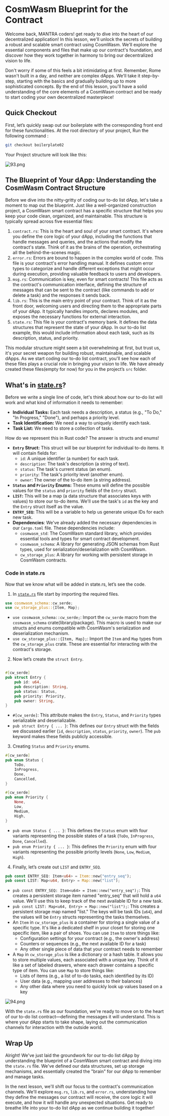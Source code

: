 # CosmWasm Blueprint for the Contract

Welcome back, MANTRA coders! get ready to dive into the heart of our decentralized application! In this lesson, we'll unlock the secrets of building a robust and scalable smart contract using CosmWasm. We'll explore the essential components and files that make up our contract's foundation, and discover how they work together in harmony to bring our decentralized vision to life.

Don't worry if some of this feels a bit intimidating at first. Remember, Rome wasn't built in a day, and neither are complex dApps. We'll take it step-by-step, starting with the basics and gradually building up to more sophisticated concepts. By the end of this lesson, you'll have a solid understanding of the core elements of a CosmWasm contract and be ready to start coding your own decentralized masterpiece!

## Quick Checkout

First, let’s quickly swap out our boilerplate with the corresponding front end for these functionalities.  At the root directory of your project, Run the following command : 

```bash
git checkout boilerplate02
```

Your Project structure will look like this:

![93.png](https://github.com/0xmetaschool/Learning-Projects/blob/main/assests_for_all/Building%20on%20Mantra%20-%20C2/4.%20Getting%20Started%20With%20To-do%20DApp%20Developm/3.%20CosmWasm%20Blueprint%20for%20the%20Contract/93.png?raw=true)

## The Blueprint of Your dApp: Understanding the CosmWasm Contract Structure

Before we dive into the nitty-gritty of coding our to-do list dApp, let's take a moment to map out the blueprint. Just like a well-organized construction project, a CosmWasm smart contract has a specific structure that helps you keep your code clean, organized, and maintainable. This structure is typically spread across five essential files:

1. `contract.rs`: This is the heart and soul of your smart contract. It's where you define the core logic of your dApp, including the functions that handle messages and queries, and the actions that modify the contract's state. Think of it as the brains of the operation, orchestrating all the behind-the-scenes magic.
2. `error.rs`: Errors are bound to happen in the complex world of code. This file is your contract's error handling manual. It defines custom error types to categorize and handle different exceptions that might occur during execution, providing valuable feedback to users and developers.
3. `msg.rs`: Communication is key, even for smart contracts! This file acts as the contract's communication interface, defining the structure of messages that can be sent to the contract (like commands to add or delete a task) and the responses it sends back.
4. `lib.rs`: This is the main entry point of your contract. Think of it as the front door, welcoming users and directing them to the appropriate parts of your dApp. It typically handles imports, declares modules, and exposes the necessary functions for external interaction.
5. `state.rs`: This file is your contract's memory bank. It defines the data structures that represent the state of your dApp. In our to-do list example, this would include information about each task, such as its description, status, and priority.

This modular structure might seem a bit overwhelming at first, but trust us, it's your secret weapon for building robust, maintainable, and scalable dApps. As we start coding our to-do list contract, you'll see how each of these files plays a crucial role in bringing your vision to life. We have already created these files(empty for now) for you in the project’s `src` folder.

## What's in [state.rs](http://state.rs/)?

Before we write a single line of code, let's think about how our to-do list will work and what kind of information it needs to remember:

- **Individual Tasks:** Each task needs a description, a status (e.g., "To Do," "In Progress," "Done"), and perhaps a priority level.
- **Task Identification:** We need a way to uniquely identify each task.
- **Task List:** We need to store a collection of tasks.

How do we represent this in Rust code? The answer is structs and enums! 

- **`Entry` Struct:** This struct will be our blueprint for individual to-do items. It will contain fields for:
    - `id`: A unique identifier (a number) for each task.
    - `description`: The task's description (a string of text).
    - `status`: The task's current status (an enum).
    - `priority`: The task's priority level (another enum).
    - `owner`: The owner of the to-do item (a string address).
- **`Status` and `Priority` Enums:** These enums will define the possible values for the `status` and `priority` fields of the `Entry` struct.
- **`LIST`:** This will be a map (a data structure that associates keys with values) to store our to-do items. We'll use the task's `id` as the key and the `Entry` struct itself as the value.
- **`ENTRY_SEQ`:** This will be a variable to help us generate unique IDs for each new task.
- **Dependencies**: We've already added the necessary dependencies in our `Cargo.toml` file. These dependencies include:
    - `cosmwasm_std`: The CosmWasm standard library, which provides essential tools and types for smart contract development.
    - `cosmwasm_schema`: A library for generating JSON schemas from Rust types, used for serialization/deserialization with CosmWasm.
    - `cw_storage_plus`: A library for working with persistent storage in CosmWasm contracts.
    

### Code in state.rs

Now that we know what will be added in state.rs, let’s see the code.

1. In [`state.rs`](http://state.rs) file start by importing the required files.

```rust
use cosmwasm_schema::cw_serde;
use cw_storage_plus::{Item, Map};
```

- `use cosmwasm_schema::cw_serde;`: Import the `cw_serde` macro from the `cosmwasm_schema` crate(library/package). This macro is used to make our structs and enums compatible with CosmWasm's serialization and deserialization mechanism.
- `use cw_storage_plus::{Item, Map};`: Import the `Item` and `Map` types from the `cw_storage_plus` crate. These are essential for interacting with the contract's storage.

2. Now let’s create the `struct Entry`.

```rust

#[cw_serde]
pub struct Entry {
    pub id: u64,
    pub description: String,
    pub status: Status,
    pub priority: Priority,
    pub owner: String,
}
```

- `#[cw_serde]`: This attribute makes the `Entry`, `Status`, and `Priority` types serializable and deserializable.
- `pub struct Entry { ... }`: This defines our `Entry` struct with the fields we discussed earlier (`id`, `description`, `status`, `priority`, `owner`). The `pub` keyword makes these fields publicly accessible.

3. Creating `Status` and `Priority` enums.

```rust
#[cw_serde]
pub enum Status {
    ToDo,
    InProgress,
    Done,
    Cancelled,
}

#[cw_serde]
pub enum Priority {
    None,
    Low,
    Medium,
    High,
}
```

- `pub enum Status { ... }`: This defines the `Status` enum with four variants representing the possible states of a task (`ToDo`, `InProgress`, `Done`, `Cancelled`).
- `pub enum Priority { ... }`: This defines the `Priority` enum with four variants representing the possible priority levels (`None`, `Low`, `Medium`, `High`).

4. Finally, let’s create out `LIST` and `ENTRY_SEQ`.

```rust
pub const ENTRY_SEQ: Item<u64> = Item::new("entry_seq");
pub const LIST: Map<u64, Entry> = Map::new("list");
```

- `pub const ENTRY_SEQ: Item<u64> = Item::new("entry_seq");`: This creates a persistent storage item named "entry_seq" that will hold a `u64` value. We'll use this to keep track of the next available ID for a new task.
- `pub const LIST: Map<u64, Entry> = Map::new("list");`: This creates a persistent storage map named "list." The keys will be task IDs (`u64`), and the values will be `Entry` structs representing the tasks themselves.
- An `Item` in `cw_storage_plus` is a container for storing a single value of a specific type. It's like a dedicated shelf in your closet for storing one specific item, like a pair of shoes. You can use `Item` to store things like:
    - Configuration settings for your contract (e.g., the owner's address)
    - Counters or sequences (e.g., the next available ID for a task)
    - Any other single piece of data that your contract needs to remember
- A `Map` in `cw_storage_plus` is like a dictionary or a hash table. It allows you to store multiple values, each associated with a unique key.  Think of it like a set of labeled drawers, where each drawer contains a specific type of item. You can use `Map` to store things like:
    - Lists of items (e.g., a list of to-do tasks, each identified by its ID)
    - User data (e.g., mapping user addresses to their balances)
    - Any other data where you need to quickly look up values based on a key

![94.png](https://github.com/0xmetaschool/Learning-Projects/blob/main/assests_for_all/Building%20on%20Mantra%20-%20C2/4.%20Getting%20Started%20With%20To-do%20DApp%20Developm/3.%20CosmWasm%20Blueprint%20for%20the%20Contract/94.png?raw=true)

With the `state.rs` file as our foundation, we're ready to move on to the heart of our to-do list contract—defining the messages it will understand. This is where your dApp starts to take shape, laying out the communication channels for interaction with the outside world.

## Wrap Up

Alright! We've just laid the groundwork for our to-do list dApp by understanding the blueprint of a CosmWasm smart contract and diving into the `state.rs` file. We've defined our data structures, set up storage mechanisms, and essentially created the "brain" for our dApp to remember and manage tasks.

In the next lesson, we'll shift our focus to the contract's communication channels. We'll explore `msg.rs`, `lib.rs`, and `error.rs`, understanding how they define the messages our contract will receive, the core logic it will execute, and how it will handle any unexpected situations. Get ready to breathe life into your to-do list dApp as we continue building it together!
